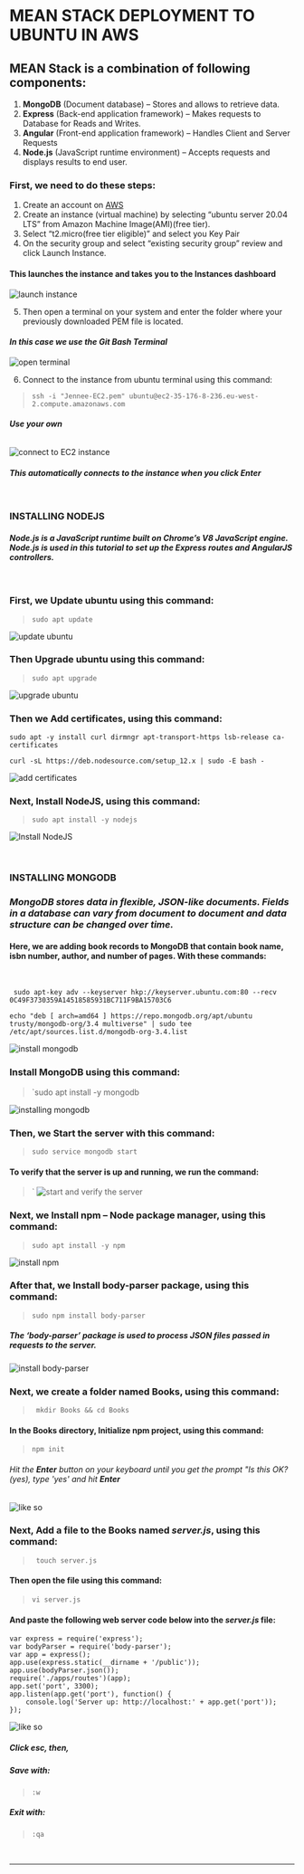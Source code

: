 # MEAN STACK DEPLOYMENT TO UBUNTU IN AWS

## MEAN Stack is a combination of following components:
1. **MongoDB** (Document database) – Stores and allows to retrieve data.
2. **Express** (Back-end application framework) – Makes requests to Database for Reads and Writes.
3. **Angular** (Front-end application framework) – Handles Client and Server Requests
4. **Node.js** (JavaScript runtime environment) – Accepts requests and displays results to end user.

### First, we need to do these steps:
1. Create an account on [AWS](https://aws.amazon.com/)
2. Create an instance (virtual machine) by selecting “ubuntu server 20.04 LTS” from Amazon Machine Image(AMI)(free tier).
3. Select “t2.micro(free tier eligible)” and select you Key Pair
4. On the security group and select “existing security group” review and click Launch Instance.

#### This launches the instance and takes you to the Instances dashboard
![launch instance](./images/launch-instance.png)

5. Then open a terminal on your system and enter the folder where your previously downloaded PEM file is located.

#### ***In this case we use the Git Bash Terminal***

![open terminal](./images/gitbash.png)

6. Connect to the instance from ubuntu terminal using this command:

>`ssh -i "Jennee-EC2.pem" ubuntu@ec2-35-176-8-236.eu-west-2.compute.amazonaws.com`
###### ***Use your own***

![connect to EC2 instance](./images/connect-to-instance.png)

#### *This automatically connects to the instance when you click Enter*
<br>

###  INSTALLING NODEJS

#### *Node.js is a JavaScript runtime built on Chrome’s V8 JavaScript engine. Node.js is used in this tutorial to set up the Express routes and AngularJS controllers.*

<br>

### First, we Update ubuntu using this command:
>`sudo apt update`

![update ubuntu](./images/update-ubuntu.png)

### Then Upgrade ubuntu using this command:
>`sudo apt upgrade`

![upgrade ubuntu](./images/upgrade-ubuntu.png)

### Then we Add certificates, using this command:

```
sudo apt -y install curl dirmngr apt-transport-https lsb-release ca-certificates

curl -sL https://deb.nodesource.com/setup_12.x | sudo -E bash -
```

![add certificates](./images/add-certificates.png)

### Next, Install NodeJS, using this command:
>`sudo apt install -y nodejs`

![Install NodeJS](./images/install-nodejs.png)

<br>

### INSTALLING MONGODB

### *MongoDB stores data in flexible, JSON-like documents. Fields in a database can vary from document to document and data structure can be changed over time.*

#### Here, we are adding book records to MongoDB that contain book name, isbn number, author, and number of pages. With these commands:
<br>

```
 sudo apt-key adv --keyserver hkp://keyserver.ubuntu.com:80 --recv 0C49F3730359A14518585931BC711F9BA15703C6
 ```
 ```
echo "deb [ arch=amd64 ] https://repo.mongodb.org/apt/ubuntu trusty/mongodb-org/3.4 multiverse" | sudo tee /etc/apt/sources.list.d/mongodb-org-3.4.list
```

![install mongodb](./images/install-mongodb.png)

### Install MongoDB using this command:
>`sudo apt install -y mongodb

![installing mongodb](./images/installing-mongodb.png)

### Then, we Start the server with this command:
>`sudo service mongodb start`

#### To verify that the server is up and running, we run the command:
>`
![start and verify the server](./images/start-and-verify-server.png)

### Next, we Install **npm** – Node package manager, using this command:
>`sudo apt install -y npm`

![install npm](./images/install-npm.png)

### After that, we Install **body-parser** package, using this command:
>`sudo npm install body-parser`

##### *The **‘body-parser’** package is used to process JSON files passed in requests to the server.*

![install body-parser](./images/install-body-parser.png)

### Next, we create a folder named **Books**, using this command:
>` mkdir Books && cd Books`

#### In the Books directory, Initialize npm project, using this command:
>`npm init`

###### *Hit the **Enter** button on your keyboard until you get the prompt "Is this OK? (yes), type 'yes' and hit **Enter***

![like so](./images/npm-init.png)

### Next, Add a file to the **Books** named ***server.js***, using this command:
>` touch server.js`

#### Then open the file using this command:
>`vi server.js`

#### And paste the following web server code below into the ***server.js*** file:

```
var express = require('express');
var bodyParser = require('body-parser');
var app = express();
app.use(express.static(__dirname + '/public'));
app.use(bodyParser.json());
require('./apps/routes')(app);
app.set('port', 3300);
app.listen(app.get('port'), function() {
    console.log('Server up: http://localhost:' + app.get('port'));
});
```

![like so](./images/paste-in%3Dserverjs.png)

##### Click esc, then,
##### Save with:
>`:w`

##### Exit with:
>`:qa`

<br>

---